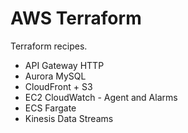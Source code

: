 # AWS Terraform

Terraform recipes.

- API Gateway HTTP
- Aurora MySQL
- CloudFront + S3
- EC2 CloudWatch - Agent and Alarms
- ECS Fargate
- Kinesis Data Streams
